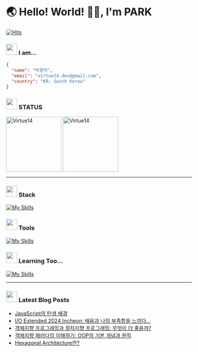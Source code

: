 # 🌏 Hello! World! 👋🏻, I'm PARK

[![Hits](https://hits.seeyoufarm.com/api/count/incr/badge.svg?url=https%3A%2F%2Fgithub.com%2FVirtue14&count_bg=%23B1C978&title_bg=%23000000&icon=&icon_color=%23E7E7E7&title=%F0%9F%91%80++Today's+Visits+%2F+Total+Visits&edge_flat=false)](https://hits.seeyoufarm.com)

### <img src="https://noticon-static.tammolo.com/dgggcrkxq/image/upload/v1567593192/noticon/za5oft8gpi5yabrlvgfp.gif" width="30" /> I am...

``` json
{ 
  "name": "박경덕",
  "email": "virtue14.dev@gmail.com",
  "country": "KR: South Korea"
}
```
### <img src="https://noticon-static.tammolo.com/dgggcrkxq/image/upload/v1686716361/noticon/iatvfqtd2vdkboxt13d8.gif" width="30" /> STATUS
<div>
<img src="https://github-readme-stats.vercel.app/api?username=Virtue14&show_icons=true&locale=en&theme=radical" alt="Virtue14" height="150" align="center" />
<img src="https://github-readme-stats.vercel.app/api/top-langs?username=Virtue14&show_icons=true&locale=en&layout=compact&theme=dark" alt="Virtue14" height="150" align="center" />
</div>

---

### <img src="https://noticon-static.tammolo.com/dgggcrkxq/image/upload/v1673344675/noticon/ftoiwdw09co3cunifudf.gif" width="30" /> Stack
[![My Skills](https://skillicons.dev/icons?i=java,spring,vue,mysql,redis,git,github,githubactions,docker,aws&perline=5)](https://skillicons.dev)

### <img src="https://noticon-static.tammolo.com/dgggcrkxq/image/upload/v1670808982/noticon/rsidlbh01eu3ycxond0r.gif" width="30" /> Tools
[![My Skills](https://skillicons.dev/icons?i=idea,vscode,notion,slack)](https://skillicons.dev)

### <img src="https://noticon-static.tammolo.com/dgggcrkxq/image/upload/v1586271553/noticon/nus6dsqgee1cfqy78el1.gif" width="30" /> Learning Too...
[![My Skills](https://skillicons.dev/icons?i=kotlin,elasticsearch,kafka,kubernetes&perline=5)](https://skillicons.dev)

---

### <img src="https://noticon-static.tammolo.com/dgggcrkxq/image/upload/v1605926847/noticon/ku5wj788ubjwba7pecrw.png" width="30" /> Latest Blog Posts

- [JavaScript의 탄생 배경](https://virtue14.tistory.com/entry/JavaScript%EC%9D%98-%ED%83%84%EC%83%9D-%EB%B0%B0%EA%B2%BD)
- [I/O Extended 2024 Incheon: 배움과 나의 부족함을 느끼다...](https://virtue14.tistory.com/entry/IO-Extended-2024-Incheon-%EB%B0%B0%EC%9B%80%EA%B3%BC-%EB%82%98%EC%9D%98-%EB%B6%80%EC%A1%B1%ED%95%A8%EC%9D%84-%EB%8A%90%EB%81%BC%EB%8B%A4)
- [객체지향 프로그래밍과 절차지향 프로그래밍: 무엇이 더 좋을까?](https://virtue14.tistory.com/entry/%EA%B0%9D%EC%B2%B4%EC%A7%80%ED%96%A5-%ED%94%84%EB%A1%9C%EA%B7%B8%EB%9E%98%EB%B0%8D%EA%B3%BC-%EC%A0%88%EC%B0%A8%EC%A7%80%ED%96%A5-%ED%94%84%EB%A1%9C%EA%B7%B8%EB%9E%98%EB%B0%8D-%EB%AC%B4%EC%97%87%EC%9D%B4-%EB%8D%94-%EC%A2%8B%EC%9D%84%EA%B9%8C)
- [객체지향 패러다임 이해하기: OOP의 기본 개념과 원칙](https://virtue14.tistory.com/entry/%EA%B0%9D%EC%B2%B4%EC%A7%80%ED%96%A5-%ED%8C%A8%EB%9F%AC%EB%8B%A4%EC%9E%84-%EC%9D%B4%ED%95%B4%ED%95%98%EA%B8%B0-OOP%EC%9D%98-%EA%B8%B0%EB%B3%B8-%EA%B0%9C%EB%85%90%EA%B3%BC-%EC%9B%90%EC%B9%99)
- [Hexagonal Architecture란?](https://virtue14.tistory.com/entry/Hexagonal-Architecture%EB%9E%80)

